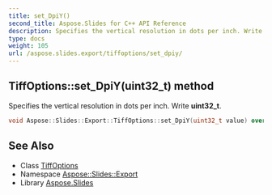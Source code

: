 ```yaml
---
title: set_DpiY()
second_title: Aspose.Slides for C++ API Reference
description: Specifies the vertical resolution in dots per inch. Write uint32_t.
type: docs
weight: 105
url: /aspose.slides.export/tiffoptions/set_dpiy/
---
```

## TiffOptions::set_DpiY(uint32_t) method


Specifies the vertical resolution in dots per inch. Write **uint32_t**.

```cpp
void Aspose::Slides::Export::TiffOptions::set_DpiY(uint32_t value) override
```

## See Also

* Class [TiffOptions](../)
* Namespace [Aspose::Slides::Export](../../)
* Library [Aspose.Slides](../../../)